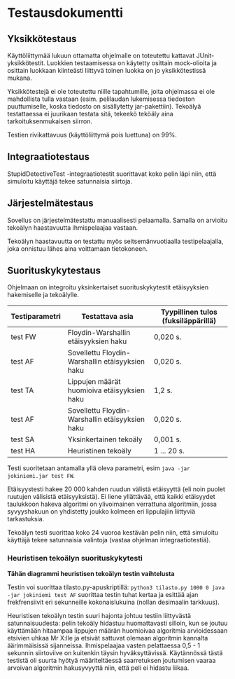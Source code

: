 # Testausdokumentti

## Yksikkötestaus

Käyttöliittymää lukuun ottamatta ohjelmalle on toteutettu kattavat JUnit-yksikkötestit. Luokkien testaamisessa on käytetty osittain mock-olioita ja osittain luokkaan kiinteästi liittyvä toinen luokka on jo yksikkötestissä mukana.

Yksikkötestejä ei ole toteutettu niille tapahtumille, joita ohjelmassa ei ole mahdollista tulla vastaan (esim. pelilaudan lukemisessa tiedoston puuttumiselle, koska tiedosto on sisällytetty jar-pakettiin). Tekoälyä testattaessa ei juurikaan testata sitä, tekeekö teköäly aina tarkoituksenmukaisen siirron.

Testien rivikattavuus (käyttöliittymä pois luettuna) on 99%.

## Integraatiotestaus

StupidDetectiveTest -integraatiotestit suorittavat koko pelin läpi niin, että simuloitu käyttäjä tekee satunnaisia siirtoja.  

## Järjestelmätestaus

Sovellus on järjestelmätestattu manuaalisesti pelaamalla. Samalla on arvioitu tekoälyn haastavuutta ihmispelaajaa vastaan.

Tekoälyn haastavuutta on testattu myös seitsemänvuotiaalla testipelaajalla, joka onnistuu lähes aina voittamaan tietokoneen.

## Suorituskykytestaus

Ohjelmaan on integroitu yksinkertaiset suorituskykytestit etäisyyksien hakemiselle ja tekoälylle.

Testiparametri    |    Testattava asia   |  Tyypillinen tulos (fuksiläppärillä)
----------------|----------------------|--------------------------------
test FW         | Floydin-Warshallin etäisyyksien haku |  0,020 s.
test AF         | Sovellettu Floydin-Warshallin etäisyyksien haku | 0,020 s.
test TA         | Lippujen määrät huomioiva etäisyyksien haku | 1,2 s.
test AF         | Sovellettu Floydin-Warshallin etäisyyksien haku | 0,020 s.
test SA         | Yksinkertainen tekoäly  | 0,001 s.
test HA         | Heuristinen tekoäly     | 1 ... 20 s.

Testi suoritetaan antamalla yllä oleva parametri, esim ```java -jar jokiniemi.jar test FW```.

Etäisyystesti hakee 20 000 kahden ruudun välistä etäisyyttä (eli noin puolet ruutujen välisistä etäisyyksistä). Ei liene yllättävää, että kaikki etäisyydet taulukkoon hakeva algoritmi on ylivoimainen verrattuna algoritmiin, jossa syvyyshakuun on yhdistetty joukko kolmeen eri lippulajiin liittyviä tarkastuksia.

Tekoälyn testi suorittaa koko 24 vuoroa kestävän pelin niin, että simuloitu käyttäjä tekee satunnaisia valintoja (vastaa ohjelman integraatiotestiä).

### Heuristisen tekoälyn suorituskykytesti

**Tähän diagrammi heuristisen tekoälyn testin vaihtelusta**

Testin voi suorittaa tilasto.py-apuskriptillä: ```python3 tilasto.py 1000 0 java -jar jokiniemi test AF``` suorittaa testin tuhat kertaa ja esittää ajan frekfrensiivit eri sekunneille kokonaislukuina (nollan desimaalin tarkkuus).

Heuristisen tekoälyn testin suuri hajonta johtuu testiin liittyvästä satunnaisuudesta: pelin tekoäly hidastuu huomattavasti silloin, kun se joutuu käyttämään hitaampaa lippujen määrän huomioivaa algoritmia arvioidessaan etsivien uhkaa Mr X:lle ja etsivät sattuvat olemaan algoritmin kannalta äärimmäisissä sijanneissa. Ihmispelaajaa vasten pelattaessa 0,5 - 1 sekunnin siirtoviive on kuitenkin täysin hyväksyttävissä. Käytännössä tästä testistä oli suurta hyötyä määriteltäessä saarretuksen joutumisen vaaraa arvoivan algoritmin hakusyvyyttä niin, että peli ei hidastu liikaa.
